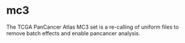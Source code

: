 # mc3

 The TCGA PanCancer Atlas MC3 set is a re-calling of uniform files to remove batch effects and enable pancancer analysis.


 

